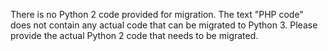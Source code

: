 There is no Python 2 code provided for migration. The text "PHP code" does not contain any actual code that can be migrated to Python 3. Please provide the actual Python 2 code that needs to be migrated.